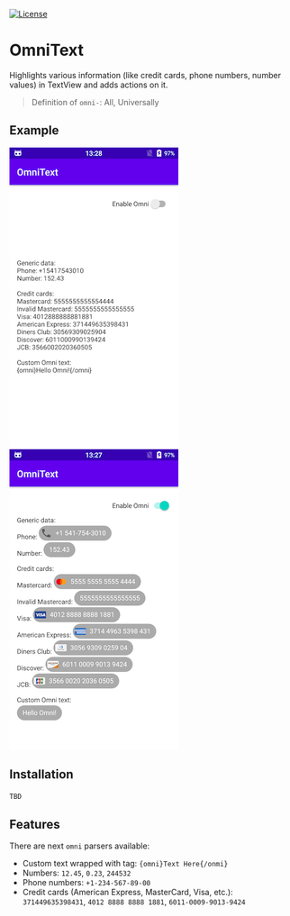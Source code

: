 [![License](https://img.shields.io/badge/License-Apache%202.0-blue.svg)](https://opensource.org/licenses/Apache-2.0)

# OmniText
Highlights various information (like credit cards, phone numbers, number values) in TextView and adds actions on it.

> Definition of `omni-`: All, Universally

## Example
![OmniText Disabled](readme/omnitext-disabled.png) ![OmniText Enabled](readme/omnitext-enabled.png)

## Installation

```groovy
TBD
```

## Features
There are next `omni` parsers available:
* Custom text wrapped with tag: `{omni}Text Here{/onmi}`
* Numbers: `12.45`, `0.23`, `244532`
* Phone numbers: `+1-234-567-89-00`
* Credit cards (American Express, MasterCard, Visa, etc.): `371449635398431`, `4012 8888 8888 1881`, `6011-0009-9013-9424`
